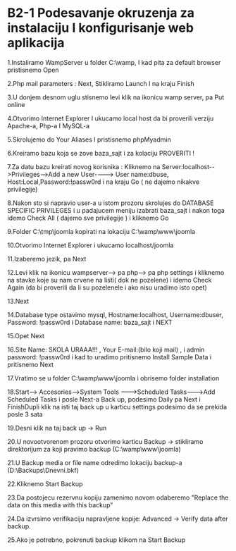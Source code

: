 B2-1 Podesavanje okruzenja za instalaciju I konfigurisanje web aplikacija
=========================================================================

1.Instaliramo WampServer u folder C:\wamp, I kad pita za default browser pristisnemo Open

2.Php mail parameters : Next, Stikliramo Launch I na kraju Finish

3.U donjem desnom uglu stisnemo levi klik na ikonicu wamp server, pa Put online

4.Otvorimo Internet Explorer I ukucamo local host da bi proverili verziju Apache-a, Php-a I MySQL-a

5.Skrolujemo do Your Aliases  I pristisnemo phpMyadmin

6.Kreiramo bazu koja se zove baza_sajt i za kolaciju PROVERITI !

7.Za datu bazu kreirati novog korisnika : Kliknemo na Server:localhost-->Privileges-->Add a new User----> User name:dbuse, Host:Local,Password:!passw0rd
  i na kraju Go ( ne dajemo nikakve privilegije)

8.Nakon sto si napravio user-a u istom prozoru skrolujes do DATABASE SPECIFIC PRIVILEGES i u padajucem meniju izabrati baza\_sajt i nakon toga idemo 
  Check All ( dajemo sve privilegije ) i kliknemo Go

9.Folder C:\tmp\joomla kopirati na lokaciju C:\wamp\www\joomla 

10.Otvorimo Internet Explorer i ukucamo localhost/joomla 

11.Izaberemo jezik, pa Next

12.Levi klik na ikonicu wampserver--> pa php--> pa php settings i kliknemo na stavke koje su nam crvene na listi( dok ne pozelene) i idemo Check Again 
(da bi proverili da li su pozelenele  i ako nisu uradimo isto opet)

13.Next

14.Database type ostavimo mysql, Hostname:localhost, Username:dbuser, Password: !passw0rd i Database name: baza_sajt i NEXT

15.Opet Next

16.Site Name: SKOLA URAAA!!!  , Your E-mail:(bilo koji mail) , i admin password: !passw0rd i kad to uradimo pritisnemo Install Sample Data i pritisnemo Next

17.Vratimo se u folder C:\wamp\www\joomla i obrisemo folder installation

18.Start--> Accesories-->System Tools --->Scheduled Tasks--->Add Scheduled Tasks i posle Next-a Back up, podesimo Daily pa Next i FinishDupli klik na isti taj back up u karticu settings podesimo da se prekida posle 3 sata

19.Desni klik na taj back up -> Run

20.U novootvorenom prozoru otvorimo karticu Backup -> stikliramo direktorijum za koji pravimo backup (C:\wamp\www\joomla)

21.U Backup media or file name odredimo lokaciju backup-a (D:\Backups\Dnevni.bkf)

22.Kliknemo Start Backup

23.Da postojecu rezervnu kopiju zamenimo novom odaberemo "Replace the data on this media with this backup"

24.Da izvrsimo verifikaciju napravljene kopije: Advanced -> Verify data after backup.

25.Ako je potrebno, pokrenuti backup klikom na Start Backup
